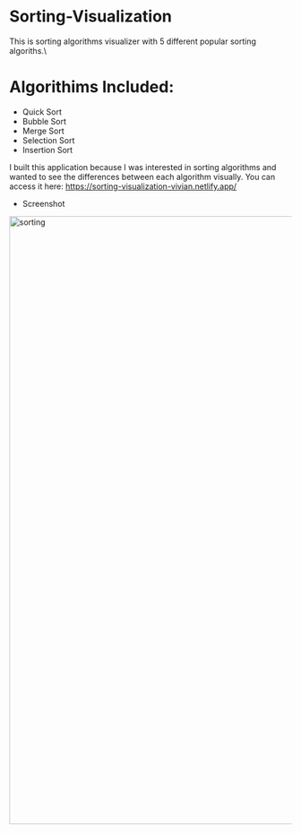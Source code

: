 # Sorting-Visualization
This is sorting algorithms visualizer with 5 different popular sorting algoriths.\
# Algorithims Included:
* Quick Sort
* Bubble Sort
* Merge Sort
* Selection Sort
* Insertion Sort

I built this application because I was interested in sorting algorithms and wanted to see the differences between each algorithm visually. 
You can access it here: https://sorting-visualization-vivian.netlify.app/

* Screenshot
<img width="1086" alt="sorting" src="https://user-images.githubusercontent.com/33815743/112343699-bdf88d80-8c99-11eb-82cb-f666e1363730.png">
